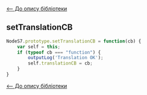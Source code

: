 [<-- До опису бібліотеки](README.md) 

## setTranslationCB

```js
NodeS7.prototype.setTranslationCB = function(cb) {
	var self = this;
	if (typeof cb === "function") {
		outputLog('Translation OK');
		self.translationCB = cb;
	}
}
```





[<-- До опису бібліотеки](README.md) 





